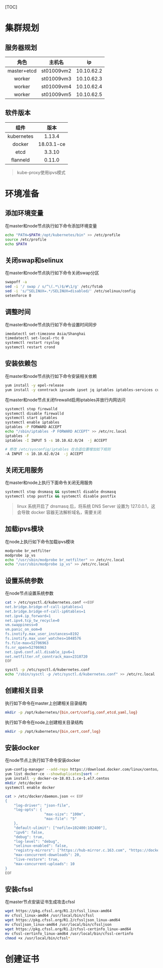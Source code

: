 [TOC]

# 集群规划

## 服务器规划

|    角色     |   主机名   |     ip     |
| :---------: | :--------: | :--------: |
| master+etcd | st01009vm2 | 10.10.62.2 |
|   worker    | st01009vm3 | 10.10.62.3 |
|   worker    | st01009vm4 | 10.10.62.4 |
|   worker    | st01009vm5 | 10.10.62.5 |



## 软件版本

|    组件    |    版本    |
| :--------: | :--------: |
| kubernetes |   1.13.4   |
|   docker   | 18.03.1-ce |
|    etcd    |   3.3.10   |
|  flanneld  |   0.11.0   |

> kube-proxy使用ipvs模式



# 环境准备

## 添加环境变量

在master和node节点执行如下命令添加环境变量

```bash
echo "PATH=$PATH:/opt/kubernetes/bin" >> /etc/profile
source /etc/profile
echo $PATH
```



## 关闭swap和selinux

在master和node节点执行如下命令关闭swap分区

```bash
swapoff -a
sed -i '/ swap / s/^\(.*\)$/#\1/g' /etc/fstab 
sed -i 's/^SELINUX=.*/SELINUX=disabled/' /etc/selinux/config
setenforce 0
```



## 调整时间

在master和node节点执行如下命令设置时间同步

```bash
imedatectl set-timezone Asia/Shanghai
timedatectl set-local-rtc 0
systemctl restart rsyslog 
systemctl restart crond
```



## 安装依赖包

在master和node节点执行如下命令安装相关依赖

```bash
yum install -y epel-release
yum install -y conntrack ipvsadm ipset jq iptables iptables-services curl sysstat libseccomp
```



在master和node节点关闭firewalld启用iptables并放行内网访问

```bash
systemctl stop firewalld
systemctl disable firewalld
systemctl start iptables
systemctl enable iptables
iptables -P FORWARD ACCEPT
echo "/sbin/iptables -P FORWARD ACCEPT" >> /etc/rc.local
iptables -F
iptables -I INPUT 5 -s 10.10.62.0/24  -j ACCEPT

# 修改 /etc/sysconfig/iptables 在合适位置增加如下规则
-A INPUT -s 10.10.62.0/24  -j ACCEPT
```



## 关闭无用服务

在master和node上执行下面命令关闭无用服务

```bash
systemctl stop dnsmasq && systemctl disable dnsmasq
systemctl stop postfix && systemctl disable postfix
```

> linux 系统开启了 dnsmasq 后，将系统 DNS Server 设置为 127.0.0.1，这会导致 docker 容器无法解析域名，需要关闭



## 加载ipvs模块

在node上执行如下命令加载ipvs模块

```bash
modprobe br_netfilter
modprobe ip_vs
echo "/usr/sbin/modprobe br_netfilter" >> /etc/rc.local
echo "/usr/sbin/modprobe ip_vs" >> /etc/rc.local
```



## 设置系统参数

在node节点设置系统参数

```bash
cat > /etc/sysctl.d/kubernetes.conf <<EOF
net.bridge.bridge-nf-call-iptables=1
net.bridge.bridge-nf-call-ip6tables=1
net.ipv4.ip_forward=1
net.ipv4.tcp_tw_recycle=0
vm.swappiness=0
vm.panic_on_oom=0
fs.inotify.max_user_instances=8192
fs.inotify.max_user_watches=1048576
fs.file-max=52706963
fs.nr_open=52706963
net.ipv6.conf.all.disable_ipv6=1
net.netfilter.nf_conntrack_max=2310720
EOF

sysctl -p /etc/sysctl.d/kubernetes.conf
echo "/sbin/sysctl -p /etc/sysctl.d/kubernetes.conf" >> /etc/rc.local
```



## 创建相关目录

执行如下命令在master上创建相关目录结构

```bash
mkdir -p /opt/kubernetes/{bin,cert/config,conf,etcd,yaml,log}
```



执行如下命令在node上创建相关目录结构

```bash
mkdir -p /opt/kubernetes/{bin,cert,conf,log}
```



## 安装docker

在node节点上执行如下命令安装docker

```bash
yum-config-manager --add-repo https://download.docker.com/linux/centos/docker-ce.repo
yum list docker-ce --showduplicates|sort -r
yum install -y docker-ce-18.03.1.ce-1.el7.centos
mkdir /etc/docker
systemctl enable docker

cat > /etc/docker/daemon.json << EOF
{
    "log-driver": "json-file",
    "log-opts": {
                  "max-size": "100m",
                  "max-file": "5"
    },
    "default-ulimit": ["nofile=102400:102400"],
    "ipv6": false,
    "debug": true,
    "log-level": "debug",
    "selinux-enabled": false,
    "registry-mirrors": ["https://hub-mirror.c.163.com", "https://docker.mirrors.ustc.edu.cn", "https://registry.docker-cn.com"],
    "max-concurrent-downloads": 20,
    "live-restore": true,
    "max-concurrent-uploads": 10
}
EOF
```



## 安装cfssl

在master节点安装证书生成攻击cfssl

```bash
wget https://pkg.cfssl.org/R1.2/cfssl_linux-amd64
mv cfssl_linux-amd64 /usr/local/bin/cfssl
wget https://pkg.cfssl.org/R1.2/cfssljson_linux-amd64
mv cfssljson_linux-amd64 /usr/local/bin/cfssljson
wget https://pkg.cfssl.org/R1.2/cfssl-certinfo_linux-amd64
mv cfssl-certinfo_linux-amd64 /usr/local/bin/cfssl-certinfo
chmod +x /usr/local/bin/cfssl*
```



# 创建证书

